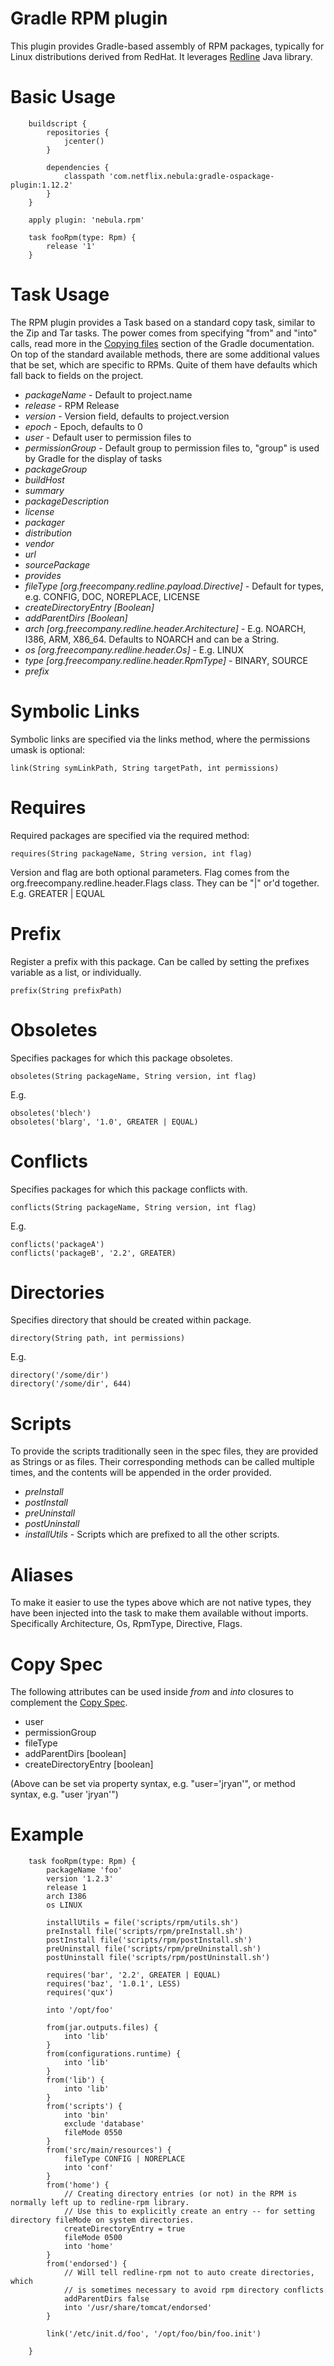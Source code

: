 # Gradle RPM plugin

This plugin provides Gradle-based assembly of RPM packages, typically for Linux distributions
derived from RedHat.  It leverages [Redline](http://redline-rpm.org/) Java library.

# Basic Usage

```
    buildscript {
        repositories {
            jcenter()
        }

        dependencies {
            classpath 'com.netflix.nebula:gradle-ospackage-plugin:1.12.2'
        }
    }

    apply plugin: 'nebula.rpm'

    task fooRpm(type: Rpm) {
        release '1'
    }

```

# Task Usage

The RPM plugin provides a Task based on a standard copy task, similar to the Zip and Tar tasks. The power comes from
specifying "from" and "into" calls, read more in the [Copying files](http://www.gradle.org/docs/current/userguide/working_with_files.html#sec:copying_files)
section of the Gradle documentation.  On top of the standard available methods, there are some additional values that
be set, which are specific to RPMs. Quite of them have defaults which fall back to fields on the project.

* _packageName_ - Default to project.name
* _release_ - RPM Release
* _version_ - Version field, defaults to project.version
* _epoch_ - Epoch, defaults to 0
* _user_ - Default user to permission files to
* _permissionGroup_ - Default group to permission files to, "group" is used by Gradle for the display of tasks
* _packageGroup_
* _buildHost_
* _summary_
* _packageDescription_
* _license_
* _packager_
* _distribution_
* _vendor_
* _url_
* _sourcePackage_
* _provides_
* _fileType [org.freecompany.redline.payload.Directive]_ - Default for types, e.g. CONFIG, DOC, NOREPLACE, LICENSE
* _createDirectoryEntry [Boolean]_
* _addParentDirs [Boolean]_
* _arch [org.freecompany.redline.header.Architecture]_ - E.g. NOARCH, I386, ARM, X86_64. Defaults to NOARCH and can be a String.
* _os [org.freecompany.redline.header.Os]_ - E.g. LINUX
* _type [org.freecompany.redline.header.RpmType]_ - BINARY, SOURCE
* _prefix_

# Symbolic Links

Symbolic links are specified via the links method, where the permissions umask is optional:

```
link(String symLinkPath, String targetPath, int permissions)
```

# Requires

Required packages are specified via the required method:

```
requires(String packageName, String version, int flag)
```

Version and flag are both optional parameters. Flag comes from the org.freecompany.redline.header.Flags class. They can be "|" or'd together.
E.g. GREATER | EQUAL

# Prefix

Register a prefix with this package. Can be called by setting the prefixes variable as a list, or individually.

```
prefix(String prefixPath)
```

# Obsoletes

Specifies packages for which this package obsoletes. 


```
obsoletes(String packageName, String version, int flag)
```

E.g.

```
obsoletes('blech')
obsoletes('blarg', '1.0', GREATER | EQUAL)
```

# Conflicts 

Specifies packages for which this package conflicts with. 


```
conflicts(String packageName, String version, int flag)
```

E.g.

```
conflicts('packageA')
conflicts('packageB', '2.2', GREATER)
```

# Directories
 
Specifies directory that should be created within package.


```
directory(String path, int permissions)
```

E.g.

```
directory('/some/dir')
directory('/some/dir', 644)
```

# Scripts

To provide the scripts traditionally seen in the spec files, they are provided as Strings or as files. Their
corresponding methods can be called multiple times, and the contents will be appended in the order provided.

* _preInstall_
* _postInstall_
* _preUninstall_
* _postUninstall_
* _installUtils_ - Scripts which are prefixed to all the other scripts.

# Aliases

To make it easier to use the types above which are not native types, they have been injected into the task to make them
available without imports. Specifically Architecture, Os, RpmType, Directive, Flags.

# Copy Spec

The following attributes can be used inside _from_ and _into_ closures to complement the [Copy Spec](http://www.gradle.org/docs/current/userguide/working_with_files.html#sec:copying_files).

* user
* permissionGroup
* fileType
* addParentDirs [boolean]
* createDirectoryEntry [boolean]

(Above can be set via property syntax, e.g. "user='jryan'", or method syntax, e.g. "user 'jryan'")

# Example

```
    task fooRpm(type: Rpm) {
        packageName 'foo'
        version '1.2.3'
        release 1
        arch I386
        os LINUX

        installUtils = file('scripts/rpm/utils.sh')
        preInstall file('scripts/rpm/preInstall.sh')
        postInstall file('scripts/rpm/postInstall.sh')
        preUninstall file('scripts/rpm/preUninstall.sh')
        postUninstall file('scripts/rpm/postUninstall.sh')

        requires('bar', '2.2', GREATER | EQUAL)
        requires('baz', '1.0.1', LESS)
        requires('qux')

        into '/opt/foo'

        from(jar.outputs.files) {
            into 'lib'
        }
        from(configurations.runtime) {
            into 'lib'
        }
        from('lib') {
            into 'lib'
        }
        from('scripts') {
            into 'bin'
            exclude 'database'
            fileMode 0550
        }
        from('src/main/resources') {
            fileType CONFIG | NOREPLACE
            into 'conf'
        }
        from('home') {
            // Creating directory entries (or not) in the RPM is normally left up to redline-rpm library.
            // Use this to explicitly create an entry -- for setting directory fileMode on system directories.
            createDirectoryEntry = true
            fileMode 0500
            into 'home'
        }
        from('endorsed') {
            // Will tell redline-rpm not to auto create directories, which
            // is sometimes necessary to avoid rpm directory conflicts
            addParentDirs false
            into '/usr/share/tomcat/endorsed'
        }

        link('/etc/init.d/foo', '/opt/foo/bin/foo.init')
        
    }
```
